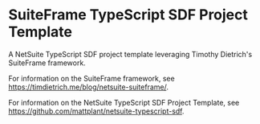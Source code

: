 # SuiteFrame TypeScript SDF Project Template

A NetSuite TypeScript SDF project template leveraging Timothy Dietrich's SuiteFrame framework.

For information on the SuiteFrame framework, see https://timdietrich.me/blog/netsuite-suiteframe/.

For information on the NetSuite TypeScript SDF Project Template, see https://github.com/mattplant/netsuite-typescript-sdf.